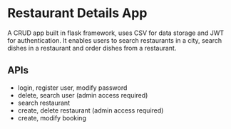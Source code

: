 # Restaurant Details App
A CRUD app built in flask framework, uses CSV for data storage and JWT for authentication. It enables users to search restaurants in a city, search dishes in a restaurant and order dishes from a restaurant.

## APIs
- login, register user, modify password
- delete, search user (admin access required)
- search restaurant
- create, delete restaurant (admin access required)
- create, modify booking
